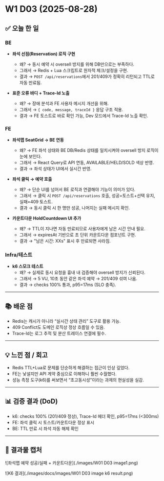 # W1 D03 (2025-08-28)

## ✅ 오늘 한 일

### BE
- **좌석 선점(Reservation) 로직 구현**
  - 왜? → 동시 예약 시 oversell 방지를 위해 DB만으로는 부족하다.
  - 그래서 → Redis + Lua 스크립트로 원자적 체크/설정을 구현.
  - 결과 → `POST /api/reservations`에서 201/409가 정확히 리턴되고 TTL로 자동 만료됨.

- **표준 오류 바디 + Trace-Id 노출**
  - 왜? → 장애 분석과 FE 사용자 메시지 개선을 위해.
  - 그래서 → `{ code, message, traceId }` 응답 구조 적용.
  - 결과 → FE 토스트로 바로 확인 가능, Dev 모드에서 Trace-Id 노출 확인.

### FE
- **좌석맵 SeatGrid → BE 연동**
  - 왜? → FE 좌석 상태와 BE DB/Redis 상태를 일치시켜야 oversell 방지 로직이 눈에 보인다.
  - 그래서 → React Query로 API 연동, AVAILABLE/HELD/SOLD 색상 반영.
  - 결과 → 좌석 상태가 UI에서 실시간 반영.

- **좌석 클릭 → 예약 호출**
  - 왜? → 단순 UI를 넘어서 BE 로직과 연결해야 기능이 의미가 있다.
  - 그래서 → 클릭 시 `POST /api/reservations` 호출, 성공=토스트+선택 유지, 실패=409 토스트.
  - 결과 → 동시 클릭 시 한 명만 성공, 나머지는 실패 메시지 확인.

- **카운트다운 HoldCountdown UI 추가**
  - 왜? → TTL이 지나면 자동 만료되므로 사용자에게 남은 시간 안내 필요.
  - 그래서 → expiresAt 기반으로 초 단위 카운트다운 컴포넌트 구현.
  - 결과 → "남은 시간: XXs" 표시 후 만료되면 사라짐.

### Infra/테스트
- **k6 스모크 테스트**
  - 왜? → 실제로 동시 요청을 흉내 내 검증해야 oversell 방지가 신뢰된다.
  - 그래서 → 5 VU, 10초 동안 같은 좌석 예약 → 201/409 섞여 나옴.
  - 결과 → checks 100% 통과, p95=17ms (SLO 충족).

---

## 📚 배운 점
- Redis는 캐시가 아니라 “실시간 상태 관리” 도구로 활용 가능.
- 409 Conflict도 도메인 로직상 정상 흐름일 수 있음.
- Trace-Id는 로그 추적 및 분산 트레이스 연결에 필수.

---

## 💡 느낀 점 / 회고
- Redis TTL+Lua로 문제를 단순하게 해결하는 접근이 인상 깊었다.
- FE는 낯설지만 API 계약 중심으로 이해하니 훨씬 수월했다.
- 성능 측정 도구(k6)를 써보면서 “초고동시성”이라는 과제의 현실성을 실감.

---

## 📊 검증 결과 (DoD)
- k6: checks 100% (201/409 정상), Trace-Id 헤더 확인, p95=17ms (<300ms)
- FE: 좌석 클릭 시 토스트/카운트다운 정상 표시
- BE: TTL 만료 시 좌석 자동 해제 확인

---

## 📸 결과물 캡처
![좌석맵 예약 성공/실패 + 카운트다운](./images/W01 D03 image1.png)

![K6 결과](./images/docs/images/W01 D03 image k6 result.png)
